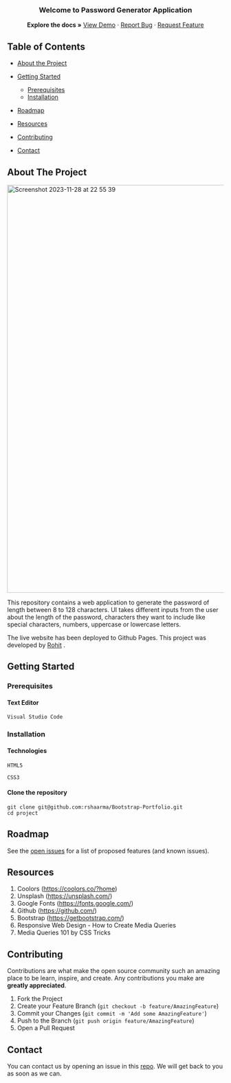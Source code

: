 <br />

  <h3 align="center">Welcome to Password Generator Application</h3>

  <p align="center">
    <strong>Explore the docs »</strong>
    <a href="https://rshaarma.github.io/Bootstrap-Portfolio/">View Demo</a>
    ·
    <a href="https://github.com/rshaarma/password-generator-app/issues">Report Bug</a>
    ·
    <a href="https://github.com/rshaarma/password-generator-app/issues">Request Feature</a>
  </p>
</p>

<!-- TABLE OF CONTENTS -->

## Table of Contents

- [About the Project](#about-the-project)

- [Getting Started](#getting-started)

  - [Prerequisites](#prerequisites)
  - [Installation](#installation)

- [Roadmap](#roadmap)
- [Resources](#resources)
- [Contributing](#contributing)
- [Contact](#contact)

## About The Project

<img width="949" alt="Screenshot 2023-11-28 at 22 55 39" src="https://github.com/rshaarma/password-generator-app/assets/64362564/a35230a7-6e33-452d-abc1-e0fc6b9480f5">

This repository contains a web application to generate the password of length between 8 to 128 characters. UI takes different inputs from the user about the length of the password, characters they want to include like special characters, numbers, uppercase or lowercase letters.

The live website has been deployed to
Github Pages. This project was developed by [Rohit](https://github.com/rshaarma) .

## Getting Started

### Prerequisites

#### Text Editor

```shell
Visual Studio Code
```

### Installation

#### Technologies

```shell
HTML5
```

```shell
CSS3
```

#### Clone the repository

```shell
git clone git@github.com:rshaarma/Bootstrap-Portfolio.git
cd project
```

<!-- ROADMAP -->

## Roadmap

See the [open issues](https://github.com/rshaarma/Bootstrap-Portfolio/issues) for a list of proposed features (and known issues).

## Resources

1. Coolors (https://coolors.co/?home)
2. Unsplash (https://unsplash.com/)
3. Google Fonts (https://fonts.google.com/)
4. Github (https://github.com/)
5. Bootstrap (https://getbootstrap.com/)
6. Responsive Web Design - How to Create Media Queries
7. Media Queries 101 by CSS Tricks
<!-- CONTRIBUTING -->

## Contributing

Contributions are what make the open source community such an amazing place to be learn, inspire, and create. Any contributions you make are **greatly appreciated**.

1. Fork the Project
2. Create your Feature Branch (`git checkout -b feature/AmazingFeature`)
3. Commit your Changes (`git commit -m 'Add some AmazingFeature'`)
4. Push to the Branch (`git push origin feature/AmazingFeature`)
5. Open a Pull Request

## Contact

You can contact us by opening an issue in this [repo](https://github.com/rshaarma/Bootstrap-Portfolio/issues). We will get back to you as soon as we can.
